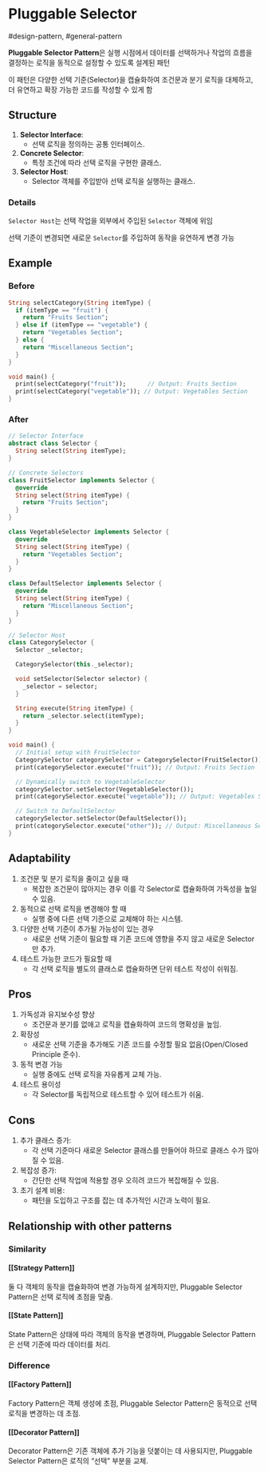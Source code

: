 # Pluggable Selector

#design-pattern, #general-pattern

**Pluggable Selector Pattern**은 실행 시점에서 데이터를 선택하거나 작업의 흐름을 결정하는 로직을 동적으로 설정할 수 있도록 설계된 패턴

이 패턴은 다양한 선택 기준(Selector)을 캡슐화하여 조건문과 분기 로직을 대체하고, 더 유연하고 확장 가능한 코드를 작성할 수 있게 함

## Structure

1. **Selector Interface**:
   - 선택 로직을 정의하는 공통 인터페이스.
2. **Concrete Selector**:
   - 특정 조건에 따라 선택 로직을 구현한 클래스.
3. **Selector Host**:
   - Selector 객체를 주입받아 선택 로직을 실행하는 클래스.

### Details

`Selector Host`는 선택 작업을 외부에서 주입된 `Selector` 객체에 위임

선택 기준이 변경되면 새로운 `Selector`를 주입하여 동작을 유연하게 변경 가능

## Example

### Before

```dart
String selectCategory(String itemType) {
  if (itemType == "fruit") {
    return "Fruits Section";
  } else if (itemType == "vegetable") {
    return "Vegetables Section";
  } else {
    return "Miscellaneous Section";
  }
}

void main() {
  print(selectCategory("fruit"));      // Output: Fruits Section
  print(selectCategory("vegetable")); // Output: Vegetables Section
}
```

### After

```dart
// Selector Interface
abstract class Selector {
  String select(String itemType);
}

// Concrete Selectors
class FruitSelector implements Selector {
  @override
  String select(String itemType) {
    return "Fruits Section";
  }
}

class VegetableSelector implements Selector {
  @override
  String select(String itemType) {
    return "Vegetables Section";
  }
}

class DefaultSelector implements Selector {
  @override
  String select(String itemType) {
    return "Miscellaneous Section";
  }
}

// Selector Host
class CategorySelector {
  Selector _selector;

  CategorySelector(this._selector);

  void setSelector(Selector selector) {
    _selector = selector;
  }

  String execute(String itemType) {
    return _selector.select(itemType);
  }
}

void main() {
  // Initial setup with FruitSelector
  CategorySelector categorySelector = CategorySelector(FruitSelector());
  print(categorySelector.execute("fruit")); // Output: Fruits Section

  // Dynamically switch to VegetableSelector
  categorySelector.setSelector(VegetableSelector());
  print(categorySelector.execute("vegetable")); // Output: Vegetables Section

  // Switch to DefaultSelector
  categorySelector.setSelector(DefaultSelector());
  print(categorySelector.execute("other")); // Output: Miscellaneous Section
}
```

## Adaptability

1. 조건문 및 분기 로직을 줄이고 싶을 때
   - 복잡한 조건문이 많아지는 경우 이를 각 Selector로 캡슐화하여 가독성을 높일 수 있음.
2. 동적으로 선택 로직을 변경해야 할 때
   - 실행 중에 다른 선택 기준으로 교체해야 하는 시스템.
3. 다양한 선택 기준이 추가될 가능성이 있는 경우
   - 새로운 선택 기준이 필요할 때 기존 코드에 영향을 주지 않고 새로운 Selector만 추가.
4. 테스트 가능한 코드가 필요할 때
   - 각 선택 로직을 별도의 클래스로 캡슐화하면 단위 테스트 작성이 쉬워짐.

## Pros

1. 가독성과 유지보수성 향상
   - 조건문과 분기를 없애고 로직을 캡슐화하여 코드의 명확성을 높임.
2. 확장성
   - 새로운 선택 기준을 추가해도 기존 코드를 수정할 필요 없음(Open/Closed Principle 준수).
3. 동적 변경 가능
   - 실행 중에도 선택 로직을 자유롭게 교체 가능.
4. 테스트 용이성
   - 각 Selector를 독립적으로 테스트할 수 있어 테스트가 쉬움.

## Cons

1. 추가 클래스 증가:
   - 각 선택 기준마다 새로운 Selector 클래스를 만들어야 하므로 클래스 수가 많아질 수 있음.
2. 복잡성 증가:
   - 간단한 선택 작업에 적용할 경우 오히려 코드가 복잡해질 수 있음.
3. 초기 설계 비용:
   - 패턴을 도입하고 구조를 잡는 데 추가적인 시간과 노력이 필요.

## Relationship with other patterns

### Similarity

#### [[Strategy Pattern]]

둘 다 객체의 동작을 캡슐화하여 변경 가능하게 설계하지만, Pluggable Selector Pattern은 선택 로직에 초점을 맞춤.

#### [[State Pattern]]

State Pattern은 상태에 따라 객체의 동작을 변경하며, Pluggable Selector Pattern은 선택 기준에 따라 데이터를 처리.

### Difference

#### [[Factory Pattern]]

Factory Pattern은 객체 생성에 초점, Pluggable Selector Pattern은 동적으로 선택 로직을 변경하는 데 초점.

#### [[Decorator Pattern]]

Decorator Pattern은 기존 객체에 추가 기능을 덧붙이는 데 사용되지만, Pluggable Selector Pattern은 로직의 “선택” 부분을 교체.
